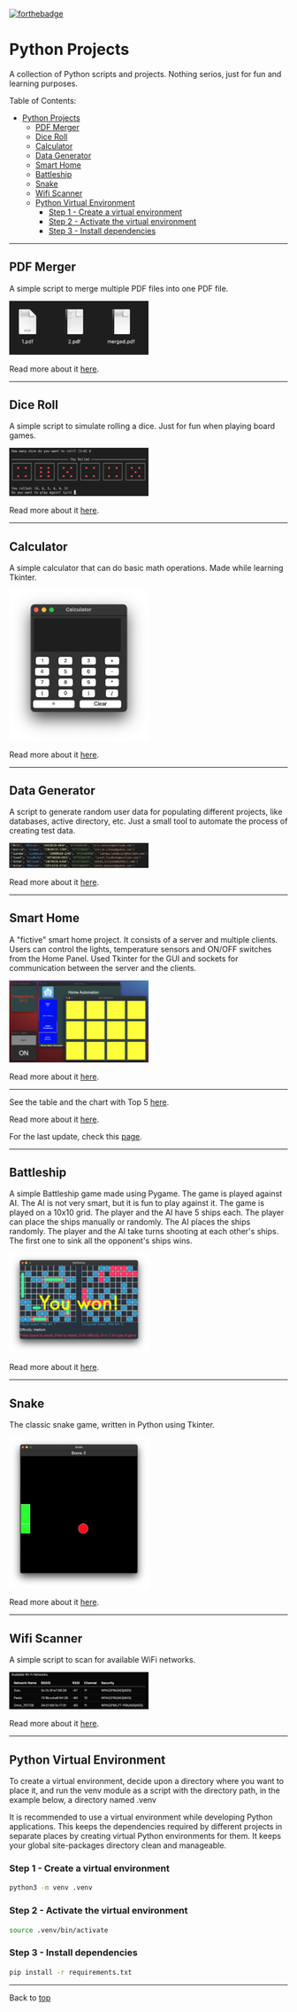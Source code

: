 [![forthebadge](https://forthebadge.com/images/badges/made-with-python.svg)](https://forthebadge.com)

# Python Projects

A collection of Python scripts and projects. Nothing serios, just for fun and learning purposes.

Table of Contents:

- [Python Projects](#python-projects)
  - [PDF Merger](#pdf-merger)
  - [Dice Roll](#dice-roll)
  - [Calculator](#calculator)
  - [Data Generator](#data-generator)
  - [Smart Home](#smart-home)
  - [Battleship](#battleship)
  - [Snake](#snake)
  - [Wifi Scanner](#wifi-scanner)
  - [Python Virtual Environment](#python-virtual-environment)
    - [Step 1 - Create a virtual environment](#step-1---create-a-virtual-environment)
    - [Step 2 - Activate the virtual environment](#step-2---activate-the-virtual-environment)
    - [Step 3 - Install dependencies](#step-3---install-dependencies)

---

## PDF Merger

A simple script to merge multiple PDF files into one PDF file.

<img src="PDF-Merger/img/merged.png" alt="PDF Merger" width=50%/>

Read more about it [here](/PDF-Merger/README.md).

---

## Dice Roll

A simple script to simulate rolling a dice. Just for fun when playing board games.

<img src="Fun-Projects/DiceRoll/img/dice.png" alt="Dice" width=50%/>

Read more about it [here](Fun-Projects/DiceRoll/README.md).

---

## Calculator

A simple calculator that can do basic math operations. Made while learning Tkinter.

<img src="Fun-Projects/Calculator/img/calculator.png" alt="Calculator" width=50%/>

Read more about it [here](Fun-Projects/Calculator/README.md).

---

## Data Generator

A script to generate random user data for populating different projects, like databases, active directory, etc. Just a small tool to automate the process of creating test data.

<img src="Data-Generator/img/random.png" alt="Data Generator" width=50%/>

Read more about it [here](Data-Generator/README.md).

---

## Smart Home

A "fictive" smart home project. It consists of a server and multiple clients. Users can control the lights, temperature sensors and ON/OFF switches from the Home Panel. Used Tkinter for the GUI and sockets for communication between the server and the clients.

<img src="Smart-Home/img/full-on.png" alt="Smart Home" width=50%/>

Read more about it [here](Smart-Home/README.md).

---

See the table and the chart with Top 5 [here](GitHub-Contributions/DevOps22.md).

Read more about it [here](GitHub-Contributions/README.md).

For the last update, check this [page](https://alexroman777.github.io/DevOps22/).

---

## Battleship

A simple Battleship game made using Pygame. The game is played against AI. The AI is not very smart, but it is fun to play against it. The game is played on a 10x10 grid. The player and the AI have 5 ships each. The player can place the ships manually or randomly. The AI places the ships randomly. The player and the AI take turns shooting at each other's ships. The first one to sink all the opponent's ships wins.

<img src="Battleship/img/won.png" alt="Battleship" width=50%/>

Read more about it [here](Battleship/README.md).

---

## Snake

The classic snake game, written in Python using Tkinter.

<img src="Snake/img/snake.png" alt="Snake" width=50%/>

Read more about it [here](Snake/README.md).

---

## Wifi Scanner

A simple script to scan for available WiFi networks.

<img src="Wifi-Scanner/img/wifi-scanner.png" alt="Wifi Scanner" width=50%/>

Read more about it [here](Wifi-Scanner/README.md).

---

## Python Virtual Environment

To create a virtual environment, decide upon a directory where you want to place it, and run the venv module as a script with the directory path, in the example below, a directory named .venv

It is recommended to use a virtual environment while developing Python applications. This keeps the dependencies required by different projects in separate places by creating virtual Python environments for them. It keeps your global site-packages directory clean and manageable.

### Step 1 - Create a virtual environment

```bash
python3 -m venv .venv
```

### Step 2 - Activate the virtual environment

```bash
source .venv/bin/activate
```

### Step 3 - Install dependencies

```bash
pip install -r requirements.txt
```

---

Back to [top](#python-projects)
